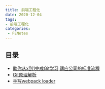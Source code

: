 ```yaml
---
title: 前端工程化
date: 2020-12-04
tags:
- 前端工程化
categories: 
 - FENotes
---
```


## 目录
+ [助你从x到1完成Git学习,适应公司的标准流程](/FENotes/project/Git.html)
+ [Git原理解析](/FENotes/project/Git原理解析.html)
+ [手写webpack loader](/FENotes/project/loader.html)
